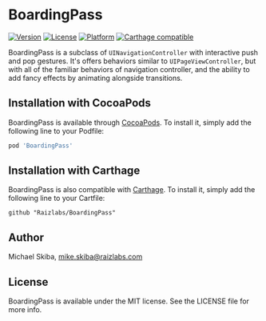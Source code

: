 # BoardingPass

[![Version](https://img.shields.io/cocoapods/v/BoardingPass.svg?style=flat)](http://cocoapods.org/pods/BoardingPass)
[![License](https://img.shields.io/cocoapods/l/BoardingPass.svg?style=flat)](http://cocoapods.org/pods/BoardingPass)
[![Platform](https://img.shields.io/cocoapods/p/BoardingPass.svg?style=flat)](http://cocoapods.org/pods/BoardingPass)
[![Carthage compatible](https://img.shields.io/badge/Carthage-compatible-4BC51D.svg?style=flat)](https://github.com/Carthage/Carthage)

BoardingPass is a subclass of `UINavigationController` with interactive push and pop gestures. It's offers behaviors similar to `UIPageViewController`, but with all of the familiar behaviors of navigation controller, and the ability to add fancy effects by animating alongside transitions.

## Installation with CocoaPods

BoardingPass is available through [CocoaPods](http://cocoapods.org). To install
it, simply add the following line to your Podfile:

```ruby
pod 'BoardingPass'
```

## Installation with Carthage

BoardingPass is also compatible with [Carthage](https://github.com/Carthage/Carthage). To install it, simply add the following line to your Cartfile:

```ogdl
github "Raizlabs/BoardingPass"
```

## Author

Michael Skiba, mike.skiba@raizlabs.com

## License

BoardingPass is available under the MIT license. See the LICENSE file for more info.
